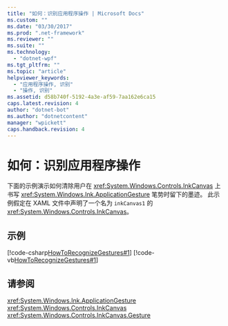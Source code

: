 ```yaml
---
title: "如何：识别应用程序操作 | Microsoft Docs"
ms.custom: ""
ms.date: "03/30/2017"
ms.prod: ".net-framework"
ms.reviewer: ""
ms.suite: ""
ms.technology: 
  - "dotnet-wpf"
ms.tgt_pltfrm: ""
ms.topic: "article"
helpviewer_keywords: 
  - "应用程序操作, 识别"
  - "操作, 识别"
ms.assetid: d58b740f-5192-4a3e-af59-7aa162e6ca15
caps.latest.revision: 4
author: "dotnet-bot"
ms.author: "dotnetcontent"
manager: "wpickett"
caps.handback.revision: 4
---
```

# 如何：识别应用程序操作
下面的示例演示如何清除用户在 <xref:System.Windows.Controls.InkCanvas> 上书写 <xref:System.Windows.Ink.ApplicationGesture> 笔势时留下的墨迹。  此示例假定在 XAML 文件中声明了一个名为 `inkCanvas1` 的 <xref:System.Windows.Controls.InkCanvas>。  
  
## 示例  
 [!code-csharp[HowToRecognizeGestures#1](../../../../samples/snippets/csharp/VS_Snippets_Wpf/HowToRecognizeGestures/CSharp/Window1.xaml.cs#1)]
 [!code-vb[HowToRecognizeGestures#1](../../../../samples/snippets/visualbasic/VS_Snippets_Wpf/HowToRecognizeGestures/VisualBasic/Window1.xaml.vb#1)]  
  
## 请参阅  
 <xref:System.Windows.Ink.ApplicationGesture>   
 <xref:System.Windows.Controls.InkCanvas>   
 <xref:System.Windows.Controls.InkCanvas.Gesture>